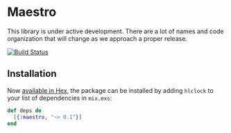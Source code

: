 # Maestro

This library is under active development. There are a lot of names and code organization that will change as we approach a proper release.

[![Build Status](https://travis-ci.org/toniqsystems/maestro.svg?branch=master)](https://travis-ci.org/toniqsystems/maestro)

## Installation

Now [available in Hex](https://hex.pm/docs/publish), the package can be installed
by adding `hlclock` to your list of dependencies in `mix.exs`:

```elixir
def deps do
  [{:maestro, "~> 0.1"}]
end
```
